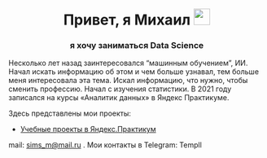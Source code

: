 <h1 align="center">Привет, я Михаил</a> 
<img src="https://github.com/blackcater/blackcater/raw/main/images/Hi.gif" height="32"/></h1>
<h3 align="center"> я хочу заниматься Data Science </h3>

Несколько лет назад заинтересовался “машинным обучением”, ИИ. Начал искать информацию об этом и чем больше узнавал, тем больше меня интересовала эта тема. Искал информацию, что нужно, чтобы сменить профессию. Начал с изучения статистики. В 2021 году записался на курсы «Аналитик данных» в Яндекс Практикуме.

Здесь представлены мои проекты:
  - [Учебные проекты в Яндекс.Практикум](https://github.com/Templl/YandexDataAnalyst)


mail: sims_m@mail.ru   .
Мои контакты в Telegram: Templl

<!---
- 👀 I’m interested in ...
- 🌱 I’m currently learning ...
- 💞️ I’m looking to collaborate on ...
- 📫 How to reach me ..
Templl/Templl is a ✨ special ✨ repository because its `README.md` (this file) appears on your GitHub profile.
You can click the Preview link to take a look at your changes.
--->
